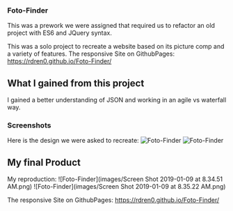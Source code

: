 ### Foto-Finder
This was a prework we were assigned that required us to refactor an old project with ES6 and JQuery syntax.


This was a solo project to recreate a website based on its picture comp and a variety of features.
The responsive Site on GithubPages:
https://rdren0.github.io/Foto-Finder/
## What I gained from this project
I gained a better understanding of JSON and working in an agile vs waterfall way.
### Screenshots
Here is the design we were asked to recreate:
![Foto-Finder](images/Desktop-Comp.png)
![Foto-Finder](images/Mobile-Comp.png)

## My final Product
My reproduction:
![Foto-Finder](images/Screen Shot 2019-01-09 at 8.34.51 AM.png)
![Foto-Finder](images/Screen Shot 2019-01-09 at 8.35.22 AM.png)

The responsive Site on GithubPages:
https://rdren0.github.io/Foto-Finder/

